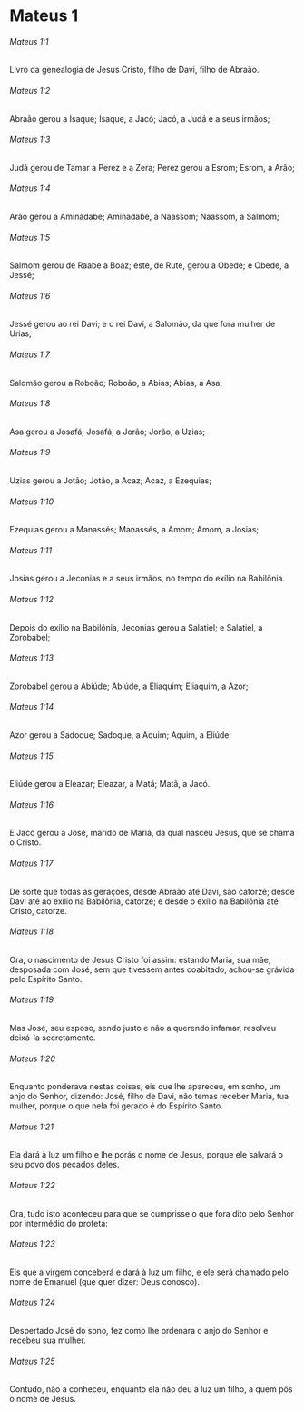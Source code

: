 # Mateus 1

###### Mateus 1:1

Livro da genealogia de Jesus Cristo, filho de Davi, filho de Abraão.

###### Mateus 1:2

Abraão gerou a Isaque; Isaque, a Jacó; Jacó, a Judá e a seus irmãos;

###### Mateus 1:3

Judá gerou de Tamar a Perez e a Zera; Perez gerou a Esrom; Esrom, a Arão;

###### Mateus 1:4

Arão gerou a Aminadabe; Aminadabe, a Naassom; Naassom, a Salmom;

###### Mateus 1:5

Salmom gerou de Raabe a Boaz; este, de Rute, gerou a Obede; e Obede, a Jessé;

###### Mateus 1:6

Jessé gerou ao rei Davi; e o rei Davi, a Salomão, da que fora mulher de Urias;

###### Mateus 1:7

Salomão gerou a Roboão; Roboão, a Abias; Abias, a Asa;

###### Mateus 1:8

Asa gerou a Josafá; Josafá, a Jorão; Jorão, a Uzias;

###### Mateus 1:9

Uzias gerou a Jotão; Jotão, a Acaz; Acaz, a Ezequias;

###### Mateus 1:10

Ezequias gerou a Manassés; Manassés, a Amom; Amom, a Josias;

###### Mateus 1:11

Josias gerou a Jeconias e a seus irmãos, no tempo do exílio na Babilônia.

###### Mateus 1:12

Depois do exílio na Babilônia, Jeconias gerou a Salatiel; e Salatiel, a Zorobabel;

###### Mateus 1:13

Zorobabel gerou a Abiúde; Abiúde, a Eliaquim; Eliaquim, a Azor;

###### Mateus 1:14

Azor gerou a Sadoque; Sadoque, a Aquim; Aquim, a Eliúde;

###### Mateus 1:15

Eliúde gerou a Eleazar; Eleazar, a Matã; Matã, a Jacó.

###### Mateus 1:16

E Jacó gerou a José, marido de Maria, da qual nasceu Jesus, que se chama o Cristo.

###### Mateus 1:17

De sorte que todas as gerações, desde Abraão até Davi, são catorze; desde Davi até ao exílio na Babilônia, catorze; e desde o exílio na Babilônia até Cristo, catorze.

###### Mateus 1:18

Ora, o nascimento de Jesus Cristo foi assim: estando Maria, sua mãe, desposada com José, sem que tivessem antes coabitado, achou-se grávida pelo Espírito Santo.

###### Mateus 1:19

Mas José, seu esposo, sendo justo e não a querendo infamar, resolveu deixá-la secretamente.

###### Mateus 1:20

Enquanto ponderava nestas coisas, eis que lhe apareceu, em sonho, um anjo do Senhor, dizendo: José, filho de Davi, não temas receber Maria, tua mulher, porque o que nela foi gerado é do Espírito Santo.

###### Mateus 1:21

Ela dará à luz um filho e lhe porás o nome de Jesus, porque ele salvará o seu povo dos pecados deles.

###### Mateus 1:22

Ora, tudo isto aconteceu para que se cumprisse o que fora dito pelo Senhor por intermédio do profeta:

###### Mateus 1:23

Eis que a virgem conceberá e dará à luz um filho, e ele será chamado pelo nome de Emanuel (que quer dizer: Deus conosco).

###### Mateus 1:24

Despertado José do sono, fez como lhe ordenara o anjo do Senhor e recebeu sua mulher.

###### Mateus 1:25

Contudo, não a conheceu, enquanto ela não deu à luz um filho, a quem pôs o nome de Jesus.

